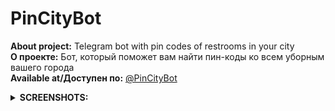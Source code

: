 # PinCityBot

**About project:** Telegram bot with pin codes of restrooms in your city \
**О проекте:** Бот, который поможет вам найти пин-коды ко всем уборным вашего города \
**Available at/Доступен по:** [@PinCityBot](https://t.me/PinCityBot)

<details>
<summary><b>SCREENSHOTS:</b></summary>

| ![Starting conversation](/pictures/1.jpg "Starting conversation") |
|:-----------------------------------------------------------------:|
|                      *Starting conversation*                      |
|    ![Possible scenarios](/pictures/2.jpg "Possible scenarios")    |
|                       *Possible scenarios*                        |

</details>